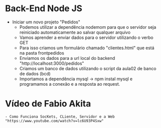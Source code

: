 # Back-End Node JS
- Iniciar um novo projeto "Pedidos"
	- Podemos utilizar a dependência nodemom para que o servidor seja reiniciado automaticamente ao salvar qualquer arquivo
	- Vamos aprender a enviar dados para o servidor utilizando o verbo GET
	- Para isso criamos um formulário chamado "clientes.html" que está na pasta frontpedidos
	- Enviamos os dados para a url local do backend "http://localhost:3000/pedidos"
	- Criamos um banco de dados utilizando o script da aula02 de banco de dados (bcd)
	- Importamos a dependência mysql -> npm instal mysql e programamos a conexão e a resposta ao request.
	
# Vídeo de Fabio Akita
	- Como Funciona SocKets, CLiente, Servidor e a Web "https://www.youtube.com/watch?v=lc6U93P4Sxw"
